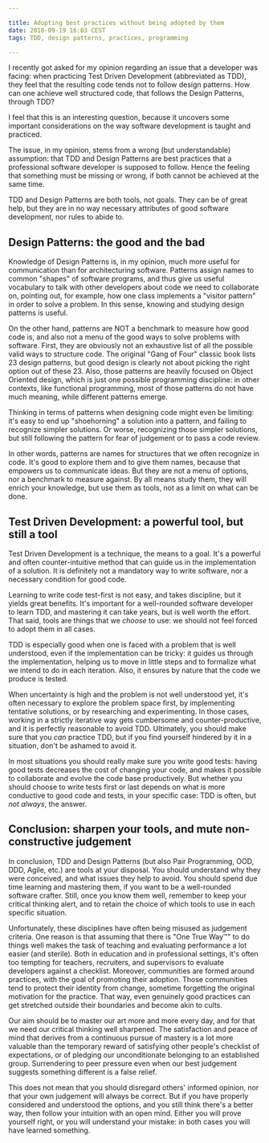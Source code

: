 ```yaml
---

title: Adopting best practices without being adopted by them
date: 2018-09-19 16:03 CEST
tags: TDD, design patterns, practices, programming

---
```


I recently got asked for my opinion regarding an issue that a developer was
facing: when practicing Test Driven Development (abbreviated as TDD), they feel
that the resulting code tends not to follow design patterns. How can one achieve
well structured code, that follows the Design Patterns, through TDD?

I feel that this is an interesting question, because it uncovers some important
considerations on the way software development is taught and practiced.

The issue, in my opinion, stems from a wrong (but understandable) assumption:
that TDD and Design Patterns are best practices that a professional software
developer is supposed to follow. Hence the feeling that something must be
missing or wrong, if both cannot be achieved at the same time.

TDD and Design Patterns are both tools, not goals. They can be of great help,
but they are in no way necessary attributes of good software development, nor
rules to abide to.


## Design Patterns: the good and the bad

Knowledge of Design Patterns is, in my opinion, much more useful for
communication than for architecturing software. Patterns assign names to common
"shapes" of software programs, and thus give us useful vocabulary to talk with
other developers about code we need to collaborate on, pointing out, for
example, how one class implements a "visitor pattern" in order to solve a
problem. In this sense, knowing and studying design patterns is useful.

On the other hand, patterns are NOT a benchmark to measure how good code is, and
also not a menu of the good ways to solve problems with software. First, they
are obviously not an exhaustive list of all the possible valid ways to structure
code. The original "Gang of Four" classic book lists 23 design patterns, but
good design is clearly not about picking the right option out of these 23.
Also, those patterns are heavily focused on Object Oriented design, which is
just one possible programming discipline: in other contexts, like functional
programming, most of those patterns do not have much meaning, while different
patterns emerge.

Thinking in terms of patterns when designing code might even be limiting: it's
easy to end up "shoehorning" a solution into a pattern, and failing to recognize
simpler solutions. Or worse, recognizing those simpler solutions, but still
following the pattern for fear of judgement or to pass a code review.

In other words, patterns are names for structures that we often recognize in
code. It's good to explore them and to give them names, because that empowers us
to communicate ideas. But they are not a menu of options, nor a benchmark to
measure against. By all means study them, they will enrich your knowledge, but
use them as tools, not as a limit on what can be done.


## Test Driven Development: a powerful tool, but still a tool

Test Driven Development is a technique, the means to a goal. It's a powerful and
often counter-intuitive method that can guide us in the implementation of a
solution. It is definitely not a mandatory way to write software, nor a
necessary condition for good code.

Learning to write code test-first is not easy, and takes discipline, but it
yields great benefits. It's important for a well-rounded software developer to
learn TDD, and mastering it can take years, but is well worth the effort. That
said, tools are things that we _choose_ to use: we should not feel forced to
adopt them in all cases.

TDD is especially good when one is faced with a problem that is well understood,
even if the implementation can be tricky: it guides us through the
implementation, helping us to move in little steps and to formalize what we
intend to do in each iteration. Also, it ensures by nature that the code we
produce is tested.

When uncertainty is high and the problem is not well understood yet, it's often
necessary to explore the problem space first, by implementing tentative
solutions, or by researching and experimenting. In those cases, working in a
strictly iterative way gets cumbersome and counter-productive, and it is
perfectly reasonable to avoid TDD. Ultimately, you should make sure that you
_can_ practice TDD, but if you find yourself hindered by it in a situation,
don't be ashamed to avoid it.

In most situations you should really make sure you write good tests: having good
tests decreases the cost of changing your code, and makes it possible to
collaborate and evolve the code base productively. But whether you should choose
to write tests first or last depends on what is more conductive to good code and
tests, in your specific case: TDD is often, but _not always_, the answer.


## Conclusion: sharpen your tools, and mute non-constructive judgement

In conclusion, TDD and Design Patterns (but also Pair Programming, OOD, DDD,
Agile, etc.) are tools at your disposal. You should understand why they were
conceived, and what issues they help to avoid. You should spend due time
learning and mastering them, if you want to be a well-rounded software crafter.
Still, once you know them well, remember to keep your critical thinking alert,
and to retain the choice of which tools to use in each specific situation.

Unfortunately, these disciplines have often being misused as judgement criteria.
One reason is that assuming that there is "One True Way™" to do things well
makes the task of teaching and evaluating performance a lot easier (and
sterile). Both in education and in professional settings, it's often too
tempting for teachers, recruiters, and supervisors to evaluate developers
against a checklist. Moreover, communities are formed around practices, with the
goal of promoting their adoption. Those communities tend to protect their
identity from change, sometime forgetting the original motivation for the
practice. That way, even genuinely good practices can get stretched outside
their boundaries and become akin to cults.

Our aim should be to master our art more and more every day, and for that we
need our critical thinking well sharpened. The satisfaction and peace of mind
that derives from a continuous pursue of mastery is a lot more valuable than the
temporary reward of satisfying other people's checklist of expectations, or of
pledging our unconditionate belonging to an established group. Surrendering to
peer pressure even when our best judgement suggests something different is a
false relief.

This does not mean that you should disregard others' informed opinion, nor that
your own judgement will always be correct. But if you have properly considered
and understood the options, and you still think there's a better way, then
follow your intuition with an open mind. Either you will prove yourself right,
or you will understand your mistake: in both cases you will have learned
something.
